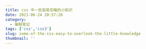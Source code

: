 ```yaml
---
title: css 中一些容易忽略的小知识
date: 2021-06-24 20:57:28
category:
  - 编程笔记
tags: ['css','css3']
slug: some-of-the-css-easy-to-overlook-the-little-knowledge
thumbnail: ''
---  
```

    